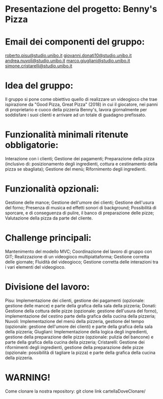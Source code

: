 # Presentazione del progetto: Benny's Pizza

# Email dei componenti del gruppo:
roberto.pisu@studio.unibo.it
giovanni.donati10@studio.unibo.it
andrea.nuvoli@studio.unibo.it
marco.giugliani@studio.unibo.it
simone.cristarelli@studio.unibo.it

# Idea del gruppo:
Il gruppo si pone come obiettivo quello di realizzare un videogioco che trae ispirazione da "Good Pizza, Great Pizza" (2018) in cui il giocatore, nei panni di proprietario e cuoco della pizzeria Benny's, lavora giornalmente per soddisfare i suoi clienti e arrivare ad un totale di guadagno prefissato.

# Funzionalità minimali ritenute obbligatorie:
Interazione con i clienti;
Gestione dei pagamenti;
Preparazione della pizza (inclusivo di: posizionamento degli ingredienti, cottura e cestinamento della pizza se sbagliata);
Gestione del menù;
Rifornimento degli ingredienti.

# Funzionalità opzionali:
Gestione delle mance;
Gestione dell'umore dei clienti;
Gestione dell'usura del forno;
Presenza di musica ed effetti sonori di background;
Possibilità di sporcare, e di conseguenza di pulire, il banco di preparazione delle pizze;
Valutazione della pizza da parte del cliente.

# Challenge principali:
Mantenimento del modello MVC;
Coordinazione del lavoro di gruppo con GIT;
Realizzazione di un videogioco multipiattaforma;
Gestione corretta delle giornate;
Fluidità del videogioco;
Gestione corretta delle interazioni tra i vari elementi del videogioco.

# Divisione del lavoro:
Pisu: Implementazione dei clienti, gestione dei pagamenti (opzionale: gestione delle mance) e parte della grafica della sala della pizzeria;
Donati: Gestione della cottura delle pizze (opzionale: gestione dell'usura del forno), implementazione del cestino parte della grafica della cucina della pizzeria;
Nuvoli: Implementazione del menù della pizzeria, gestione del tempo (opzionale: gestione dell'umore dei clienti) e parte della grafica della sala della pizzeria;
Giugliani: Implementazione della logica degli ingredienti, gestione della preparazione delle pizze (opzionale: pulizia del bancone) e parte della grafica della cucina della pizzeria;
Cristarelli: Gestione dei rifornimenti degli ingredienti, gestione della preparazione delle pizze (opzionale: possibilità di tagliare la pizza) e parte della grafica della cucina della pizzeria.

# WARNING!
Come clonare la nostra repository:
git clone link cartellaDoveClonare/

